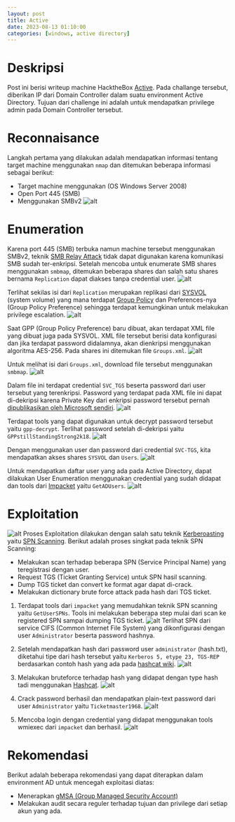 ```yaml
---
layout: post
title: Active
date: 2023-08-13 01:10:00
categories: [windows, active directory]
---
```


# Deskripsi
Post ini berisi writeup machine HacktheBox [Active](https://app.hackthebox.com/machines/148). Pada challange tersebut, diberikan IP dari Domain Controller dalam suatu environment Active Directory. Tujuan dari challenge ini adalah untuk mendapatkan privilege admin pada Domain Controller tersebut.

# Reconnaisance
Langkah pertama yang dilakukan adalah mendapatkan informasi tentang target machine menggunakan `nmap` dan ditemukan beberapa informasi sebagai berikut:
- Target machine menggunakan (OS Windows Server 2008)
- Open Port 445 (SMB)
- Menggunakan SMBv2
![alt](/blog/pic/active/1_nmap.png)

# Enumeration
Karena port 445 (SMB) terbuka namun machine tersebut menggunakan SMBv2, teknik [SMB Relay Attack](https://app.hackthebox.com/machines/148) tidak dapat digunakan karena komunikasi SMB sudah ter-enkripsi. Setelah mencoba untuk enumerate SMB shares menggunakan `smbmap`, ditemukan beberapa shares dan salah satu shares bernama `Replication` dapat diakses tanpa credential user.
![alt](/blog/pic/active/2_smbmap.png)

Terlihat sekilas isi dari `Replication` merupakan replikasi dari [SYSVOL](https://learn.microsoft.com/en-us/troubleshoot/windows-server/group-policy/rebuild-sysvol-tree-and-content-in-a-domain) (system volume) yang mana terdapat [Group Policy](https://learn.microsoft.com/en-us/previous-versions/windows/it-pro/windows-server-2012-r2-and-2012/hh831791(v=ws.11)) dan Preferences-nya (Group Policy Preference) sehingga terdapat kemungkinan untuk melakukan privilege escalation.
![alt](/blog/pic/active/3_smbmap.png)

Saat GPP (Group Policy Preference) baru dibuat, akan terdapat XML file yang dibuat juga pada SYSVOL. XML file tersebut berisi data konfigurasi dan jika terdapat password didalamnya, akan dienkripsi menggunakan algoritma AES-256. Pada shares ini ditemukan file `Groups.xml`.
![alt](/blog/pic/active/4_smbmap.png)

Untuk melihat isi dari `Groups.xml`, download file tersebut menggunakan `smbmap`.
![alt](/blog/pic/active/5_groupxml.png)

Dalam file ini terdapat credential `SVC_TGS` beserta password dari user tersebut yang terenkripsi. Password yang terdapat pada XML file ini dapat di-dekripsi karena Private Key dari enkripsi password tersebut pernah [dipublikasikan oleh Microsoft sendiri](https://learn.microsoft.com/en-us/openspecs/windows_protocols/ms-gppref/2c15cbf0-f086-4c74-8b70-1f2fa45dd4be). 
![alt](/blog/pic/active/6_groupxml.png)

Terdapat tools yang dapat digunakan untuk decrypt password tersebut yaitu `gpp-decrypt`. Terlihat password setelah di-dekripsi yaitu `GPPstillStandingStrong2k18`.
![alt](/blog/pic/active/7_gppdecrypt.png)

Dengan menggunakan user dan password dari credential `SVC-TGS`, kita mendapatkan akses shares `SYSVOL` dan `Users`.
![alt](/blog/pic/active/8_getuser.png)

Untuk mendapatkan daftar user yang ada pada Active Directory, dapat dilakukan User Enumeration menggunakan credential yang sudah didapat dan tools dari [Impacket](https://github.com/fortra/impacket) yaitu `GetADUsers`.
![alt](/blog/pic/active/9a_getaduser.png)

# Exploitation
![alt](/blog/pic/active/spn_scanning.png)
Proses Exploitation dilakukan dengan salah satu teknik [Kerberoasting](https://adsecurity.org/?p=3458) yaitu [SPN Scanning](https://adsecurity.org/?p=230). Berikut adalah proses singkat pada teknik SPN Scanning:
- Melakukan scan terhadap beberapa SPN (Service Principal Name) yang teregistrasi dengan user.
- Request TGS (Ticket Granting Service) untuk SPN hasil scanning.
- Dump TGS ticket dan convert ke format agar dapat di-crack.
- Melakukan dictionary brute force attack pada hash dari TGS ticket.

1. Terdapat tools dari `impacket` yang memudahkan teknik SPN scanning yaitu `GetUserSPNs`. Tools ini melakukan beberapa step mulai dari scan ke registered SPN sampai dumping TGS ticket.
![alt](/blog/pic/active/9b_getyserspn.png)
Terlihat SPN dari service CIFS (Common Internet File System) yang dikonfigurasi dengan user `Administrator` beserta password hashnya.

2. Setelah mendapatkan hash dari password user `administrator` (hash.txt), diketahui tipe dari hash tersebut yaitu `Kerberos 5, etype 23, TGS-REP` berdasarkan contoh hash yang ada pada [hashcat wiki](https://hashcat.net/wiki/doku.php?id=example_hashes).
![alt](/blog/pic/active/9c_hashtype.png)

3. Melakukan bruteforce terhadap hash yang didapat dengan type hash tadi menggunakan [Hashcat](https://hashcat.net/hashcat/).
![alt](/blog/pic/active/9d_hashcat.png)

4. Crack password berhasil dan mendapatkan plain-text password dari user `Administrator` yaitu `Ticketmaster1968`.
![alt](/blog/pic/active/9e_hashcat.png)

5. Mencoba login dengan credential yang didapat menggunakan tools wmiexec dari `impacket` dan berhasil.
![alt](/blog/pic/active/9f_admin.png)

# Rekomendasi
Berikut adalah beberapa rekomendasi yang dapat diterapkan dalam environment AD untuk mencegah exploitasi diatas:
- Menerapkan [gMSA (Group Managed Security Account)](https://learn.microsoft.com/en-us/windows-server/security/group-managed-service-accounts/group-managed-service-accounts-overview)
- Melakukan audit secara reguler terhadap tujuan dan privilege dari setiap akun yang ada.
